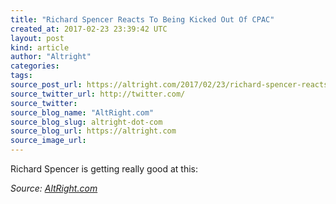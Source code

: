 ```yaml
---
title: "Richard Spencer Reacts To Being Kicked Out Of CPAC"
created_at: 2017-02-23 23:39:42 UTC
layout: post
kind: article
author: "Altright"
categories: 
tags: 
source_post_url: https://altright.com/2017/02/23/richard-spencer-reacts-to-being-kicked-out-of-cpac/
source_twitter_url: http://twitter.com/
source_twitter: 
source_blog_name: "AltRight.com"
source_blog_slug: altright-dot-com
source_blog_url: https://altright.com
source_image_url: 
---
```

Richard Spencer is getting really good at this:<div class="">
    <i>Source: <a href="https://altright.com">AltRight.com</a></i>
</div>
